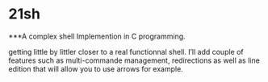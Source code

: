 # 21sh


***A complex shell Implemention in C programming.

getting little by littler closer to a real functionnal shell. I’ll add couple of features such as multi-commande management, redirections as well as line edition that will allow you to use arrows for example.

